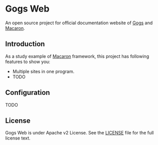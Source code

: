 Gogs Web
========

An open source project for official documentation website of [Gogs](http://gogs.io) and [Macaron](http://macaron.gogs.io).

## Introduction

As a study example of [Macaron](http://macaron.gogs.io) framework, this project has following features to show you:

- Multiple sites in one program.
- TODO

## Configuration

TODO

## License

Gogs Web is under Apache v2 License. See the [LICENSE](LICENSE) file for the full license text.